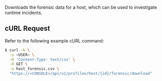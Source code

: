 Downloads the forensic data for a host, which can be used to investigate runtime incidents.

## cURL Request

Refer to the following example cURL command:

```bash
$ curl -k \
  -u <USER> \
  -H 'Content-Type: text/csv' \
  -X GET \
  -o host_forensic.csv \
  "https://<CONSOLE>/api/v1/profiles/host/{id}/forensic/download"
```
